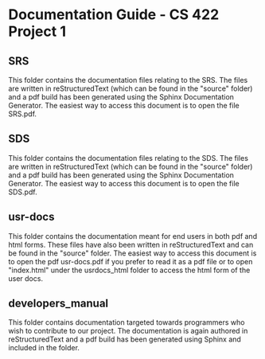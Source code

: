 # Documentation Guide - CS 422 Project 1

## SRS

This folder contains the documentation files relating to the SRS. The files are written in reStructuredText (which can be found in the "source" folder) and a pdf build has been generated using the Sphinx Documentation Generator. The easiest way to access this document is to open the file SRS.pdf.

## SDS

This folder contains the documentation files relating to the SDS. The files are written in reStructuredText (which can be found in the "source" folder) and a pdf build has been generated using the Sphinx Documentation Generator. The easiest way to access this document is to open the file SDS.pdf.


## usr-docs

This folder contains the documentation meant for end users in both pdf and html forms. These files have also been written in reStructuredText and can be found in the "source" folder. The easiest way to access this document is to open the pdf usr-docs.pdf if you prefer to read it as a pdf file or to open "index.html" under the usrdocs_html  folder to access the html form of the user docs.

## developers_manual

This folder contains documentation targeted towards programmers who wish to contribute to our project. The documentation is again authored in reStructuredText and a pdf build has been generated using Sphinx and included in the folder. 